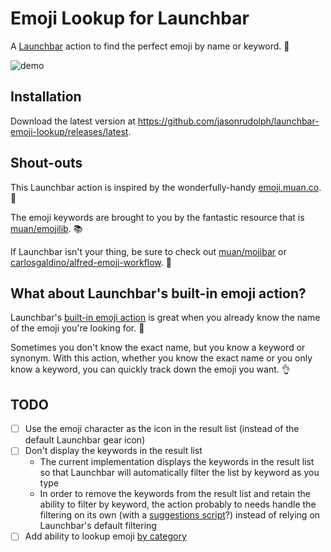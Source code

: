 # Emoji Lookup for Launchbar

A [Launchbar][] action to find the perfect emoji by name or keyword. :mag_right:

![demo](https://cloud.githubusercontent.com/assets/2988/11998040/0d5c0abc-aa5c-11e5-9279-6b679ebeb275.gif)

## Installation

Download the latest version at https://github.com/jasonrudolph/launchbar-emoji-lookup/releases/latest.

## Shout-outs

This Launchbar action is inspired by the wonderfully-handy [emoji.muan.co](http://emoji.muan.co). :raised_hands:

The emoji keywords are brought to you by the fantastic resource that is [muan/emojilib](https://github.com/muan/emojilib). :books:

If Launchbar isn't your thing, be sure to check out [muan/mojibar](https://github.com/muan/mojibar) or [carlosgaldino/alfred-emoji-workflow](https://github.com/carlosgaldino/alfred-emoji-workflow). :tophat:

## What about Launchbar's built-in emoji action?

Launchbar's [built-in emoji action][] is great when you already know the name of the emoji you're looking for. :dart:

Sometimes you don't know the exact name, but you know a keyword or synonym. With this action, whether you know the exact name or you only know a keyword, you can quickly track down the emoji you want. :ok_hand:

## TODO

- [ ] Use the emoji character as the icon in the result list (instead of the default Launchbar gear icon)
- [ ] Don't display the keywords in the result list
    - The current implementation displays the keywords in the result list so that Launchbar will automatically filter the list by keyword as you type
    - In order to remove the keywords from the result list and retain the ability to filter by keyword, the action probably to needs handle the filtering on its own (with a [suggestions script](https://developer.obdev.at/launchbar-developer-documentation/#suggestions-script)?) instead of relying on Launchbar's default filtering
- [ ] Add ability to lookup emoji [by category](https://github.com/jasonrudolph/launchbar-emoji-lookup/blob/d25677084e514772a151161c163f8520bac652ee/emoji-lookup.lbaction/Contents/vendor/emojilib-1.1.0/emojis.json#L5)

[launchbar]: https://www.obdev.at/products/launchbar
[built-in emoji action]: https://cloud.githubusercontent.com/assets/2988/11998255/1d4e026a-aa64-11e5-9b41-98e2244c2696.png
